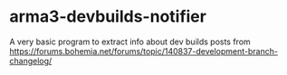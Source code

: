 # arma3-devbuilds-notifier
A very basic program to extract info about dev builds posts from https://forums.bohemia.net/forums/topic/140837-development-branch-changelog/
